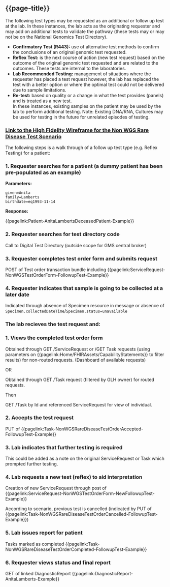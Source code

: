 ## {{page-title}}

The following test types may be requested as an additional or follow up test at the lab. In these instances, the lab acts as the originating requester and may add on additional tests to validate the pathway (these tests may or may not be on the National Genomics Test Directory).

- **Confirmatory Test (R443):** use of alternative test methods to confirm the conclusions of an original genomic test requested. 
- **Reflex Test:** is the next course of action (new test request) based on the outcome of the original genomic test requested and are related to the outcomes. These tests are internal to the laboratories. 
- **Lab Recommended Testing:** management of situations where the requester has placed a test request however, the lab has replaced the test with a better option or where the optimal test could not be delivered due to sample limitations. 
- **Re-test:** based on quality or a change in what the test provides (panels) and is treated as a new test.  
In these instances, existing samples on the patient may be used by the lab to perform additional testing. 
Note: Existing DNA/RNA, Cultures may be used for testing in the future for unrelated episodes of testing. 

### [Link to the High Fidelity Wireframe for the Non WGS Rare Disease Test Scenario](https://o719on.axshare.com/)

The following steps is a walk through of a follow up test type (e.g. Reflex Testing) for a patient:

### 1. Requester searches for a patient (a dummy patient has been pre-populated as an example)

**Parameters:**
```
given=Anita
family=Lamberts
birthdate=eq1993-11-14
```

**Response:**

{{pagelink:Patient-AnitaLambertsDeceasedPatient-Example}}

### 2. Requester searches for test directory code

Call to Digital Test Directory (outside scope for GMS central broker)

### 3. Requester completes test order form and submits request

POST of Test order transaction bundle including {{pagelink:ServiceRequest-NonWGSTestOrderForm-FollowupTest-Example}}

### 4. Requester indicates that sample is going to be collected at a later date

Indicated through absence of Specimen resource in message or absence of ```Specimen.collectedDateTime```/```Specimen.status=unavailable```

### The lab recieves the test request and:

### 1. Views the completed test order form

Obtained through GET /ServiceRequest or /GET Task requests (using parameters on {{pagelink:Home/FHIRAssets/CapabilityStatements}} to filter results) for non-routed requests. (Dashboard of available requests)

OR

Obtained through GET /Task request (filtered by GLH owner) for routed requests.

Then

GET /Task by Id and referenced ServiceRequest for view of individual.

### 2. Accepts the test request

PUT of {{pagelink:Task-NonWGSRareDiseaseTestOrderAccepted-FollowupTest-Example}}

### 3. Lab indicates that further testing is required

This could be added as a note on the original ServiceRequest or Task which prompted further testing.

### 4. Lab requests a new test (reflex) to aid interpretation

Creation of new ServiceRequest through post of {{pagelink:ServiceRequest-NonWGSTestOrderForm-NewFollowupTest-Example}}

According to scenario, previous test is cancelled (indicated by PUT of {{pagelink:Task-NonWGSRareDiseaseTestOrderCancelled-FollowupTest-Example}})

### 5. Lab issues report for patient

Tasks marked as completed {{pagelink:Task-NonWGSRareDiseaseTestOrderCompleted-FollowupTest-Example}}

### 6. Requester views status and final report

GET of linked DiagnosticReport {{pagelink:DiagnosticReport-AnitaLamberts-Example}}